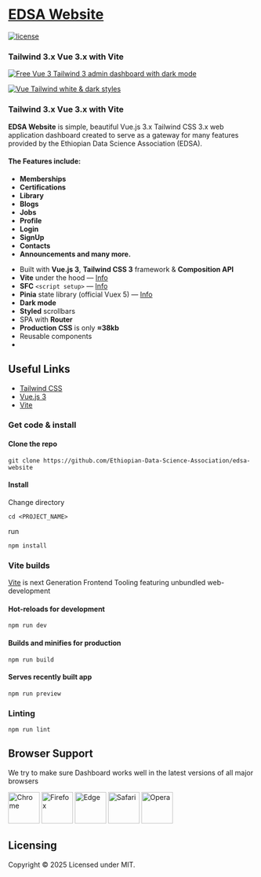 # [EDSA Website](https://google.com/)

   [![license](https://img.shields.io/badge/license-MIT-blue.svg)](LICENSE)

### Tailwind 3.x Vue 3.x with Vite

[![Free Vue 3 Tailwind 3 admin dashboard with dark mode](https://static.justboil.me/templates/one/repo-tailwind-vue.png)](https://github.com/Ethiopian-Data-Science-Association/edsa-website/)

[![Vue Tailwind white & dark styles](https://static.justboil.me/templates/one/repo-styles.png)](https://github.com/Ethiopian-Data-Science-Association/edsa-website/)

### Tailwind 3.x Vue 3.x with Vite

**EDSA Website** is simple, beautiful Vue.js 3.x Tailwind CSS 3.x web application dashboard created to serve as a gateway for many features provided by the Ethiopian Data Science Association (EDSA).

#### The Features include: 

- **Memberships**
- **Certifications**
- **Library**
- **Blogs**
- **Jobs**
- **Profile**
- **Login**
- **SignUp**
- **Contacts**
- **Announcements and many more.**

* Built with **Vue.js 3**, **Tailwind CSS 3** framework & **Composition API**
* **Vite** under the hood &mdash; [Info](https://vitejs.dev)  
* **SFC** `<script setup>` &mdash; [Info](https://v3.vuejs.org/api/sfc-script-setup.html)
* **Pinia** state library (official Vuex 5) &mdash; [Info](https://pinia.vuejs.org/)
* **Dark mode**
* **Styled** scrollbars
* SPA with **Router**
* **Production CSS** is only **&thickapprox;38kb**
* Reusable components  
* 
## Useful Links
 
- [Tailwind CSS](https://tailwindcss.com/)
- [Vue.js 3](https://v3.vuejs.org/)
- [Vite](https://vitejs.dev)

### Get code & install

#### Clone the repo

```
git clone https://github.com/Ethiopian-Data-Science-Association/edsa-website
```

#### Install

Change directory
```
cd <PROJECT_NAME>
```

run
```
npm install
```

### Vite builds

[Vite](https://vitejs.dev) is next Generation Frontend Tooling featuring unbundled web-development

#### Hot-reloads for development

```
npm run dev
```

#### Builds and minifies for production

```
npm run build
```

#### Serves recently built app

```
npm run preview
```

### Linting

```
npm run lint
```

## Browser Support

We try to make sure Dashboard works well in the latest versions of all major browsers

<img src="https://justboil.me/images/browsers-svg/chrome.svg" width="64" height="64" alt="Chrome"> <img src="https://justboil.me/images/browsers-svg/firefox.svg" width="64" height="64" alt="Firefox"> <img src="https://justboil.me/images/browsers-svg/edge.svg" width="64" height="64" alt="Edge"> <img src="https://justboil.me/images/browsers-svg/safari.svg" width="64" height="64" alt="Safari"> <img src="https://justboil.me/images/browsers-svg/opera.svg" width="64" height="64" alt="Opera">

## Licensing

Copyright &copy; 2025 Licensed under MIT.


